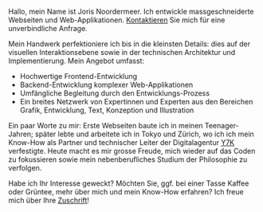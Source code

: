 Hallo, mein Name ist Joris Noordermeer. Ich entwickle massgeschneiderte Webseiten und Web-Applikationen. 
[Kontaktieren]() Sie mich für eine unverbindliche Anfrage.

Mein Handwerk perfektioniere ich bis in die kleinsten Details: dies auf der visuellen Interaktionsebene sowie in der technischen Architektur und Implementierung. Mein Angebot umfasst:
- Hochwertige Frontend-Entwicklung
- Backend-Entwicklung komplexer Web-Applikationen
- Umfängliche Begleitung durch den Entwicklungs-Prozess
- Ein breites Netzwerk von Expertinnen und Experten aus den Bereichen Grafik, Entwicklung, Text, Konzeption und Illustration

Ein paar Worte zu mir: Erste Webseiten baute ich in meinen Teenager-Jahren; später lebte und arbeitete ich in Tokyo und Zürich, wo ich ich mein Know-How als Partner und technischer Leiter der Digitalagentur [Y7K]() verfestigte. Heute macht es mir grosse Freude, mich wieder auf das Coden zu fokussieren sowie mein nebenberufliches Studium der Philosophie zu verfolgen.

Habe ich Ihr Interesse geweckt? Möchten Sie, ggf. bei einer Tasse Kaffee oder Grüntee, mehr über mich und mein Know-How erfahren? Ich freue mich über Ihre [Zuschrift]()!
